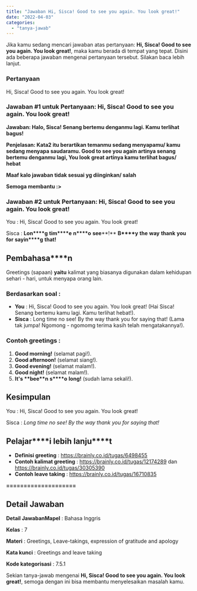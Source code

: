 ```yaml
---
title: "Jawaban Hi, Sisca! Good to see you again. You look great!"
date: "2022-04-03"
categories: 
  - "tanya-jawab"
---
```


Jika kamu sedang mencari jawaban atas pertanyaan: **Hi, Sisca! Good to see you again. You look great!**, maka kamu berada di tempat yang tepat. Disini ada beberapa jawaban mengenai pertanyaan tersebut. Silakan baca lebih lanjut.

### Pertanyaan

Hi, Sisca! Good to see you again. You look great!

### Jawaban #1 untuk Pertanyaan: Hi, Sisca! Good to see you again. You look great!

**Jawaban: Halo, Sisca! Senang bertemu denganmu lagi. Kamu terlihat bagus!**

**Penjelasan: Kata2 itu berartikan temanmu sedang menyapamu/ kamu sedang menyapa saudaramu. Good to see you again artinya senang bertemu denganmu lagi, You look great artinya kamu terlihat bagus/ hebat**

**Maaf kalo jawaban tidak sesuai yg diinginkan/ salah**

**Semoga membantu :>**

### Jawaban #2 untuk Pertanyaan: Hi, Sisca! Good to see you again. You look great!

You : Hi, Sisca! Good to see you again. You look great!

Sisca : **L****o****n****g** **t****i****m****e** **n****o** **s****e****e****!** **B****y** **t****h****e** **w****a****y** **t****h****a****n****k** **y****o****u** **f****o****r** **s****a****y****i****n****g** **t****h****a****t****!**

## **P****e****m****b****a****h****a****s****a****n**

Greetings (sapaan) **y****a****i****t****u** kalimat yang biasanya digunakan dalam kehidupan sehari - hari, untuk menyapa orang lain.

### Berdasarkan soal :

- **Y****o****u** : Hi, Sisca! Good to see you again. You look great! (Hai Sisca! Senang bertemu kamu lagi. Kamu terlihat hebat!).
- **S****i****s****c****a** : Long time no see! By the way thank you for saying that! (Lama tak jumpa! Ngomong - ngomomg terima kasih telah mengatakannya!).

### Contoh greetings :

1. **Good morning!** (selamat pagi!).
2. **Good afternoon!** (selamat siang!).
3. **Good evening!** (selamat malam!).
4. **Good night!** (selamat malam!).
5. **I****t****'****s** **b****e****e****n** **s****o** **l****o****n****g****!** (sudah lama sekali!).

## Kesimpulan

You : Hi, Sisca! Good to see you again. You look great!

Sisca : _Long time no see! By the way thank you for saying that!_

## **P****e****l****a****j****a****r****i** **l****e****b****i****h** **l****a****n****j****u****t**

- **Definisi greeting** : https://brainly.co.id/tugas/6498455
- **Contoh kalimat greeting** : https://brainly.co.id/tugas/12174289 dan https://brainly.co.id/tugas/30305390
- **Contoh leave taking** : https://brainly.co.id/tugas/16710835

**\====================**

## **Detail Jawaban**

**Detail JawabanMapel** : Bahasa Inggris

**Kelas** : 7

**Materi** : Greetings, Leave-takings, expression of gratitude and apology

**Kata kunci** : Greetings and leave taking

**Kode kategorisasi** : 7.5.1

Sekian tanya-jawab mengenai **Hi, Sisca! Good to see you again. You look great!**, semoga dengan ini bisa membantu menyelesaikan masalah kamu.
